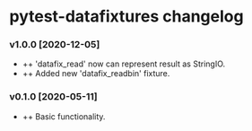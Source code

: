 # pytest-datafixtures changelog

### v1.0.0 [2020-12-05]
* ++ 'datafix_read' now can represent result as StringIO.
* ++ Added new 'datafix_readbin' fixture.


### v0.1.0 [2020-05-11]
* ++ Basic functionality.
